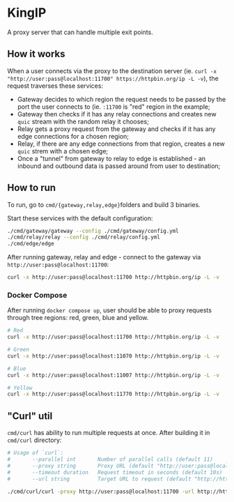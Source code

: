 # KingIP

A proxy server that can handle multiple exit points.

## How it works

When a user connects via the proxy to the destination server (ie. `curl -x "http://user:pass@localhost:11700" https://httpbin.org/ip -L -v`), the request traverses these services:
  - Gateway decides to which region the request needs to be passed by the port the user connects to (ie. `:11700` is "red" region in the example;
  - Gateway then checks if it has any relay connections and creates new `quic` stream with the random relay it chooses;
  - Relay gets a proxy request from the gateway and checks if it has any edge connections for a chosen region;
  - Relay, if there are any edge connections from that region, creates a new `quic` strem with a chosen edge;
  - Once a "tunnel" from gateway to relay to edge is established - an inbound and outbound data is passed around from user to destination;

## How to run

To run, go to `cmd/{gateway,relay,edge}`folders and build 3 binaries. 

Start these services with the default configuration:
```bash
./cmd/gateway/gateway --config ./cmd/gateway/config.yml
./cmd/relay/relay --config ./cmd/relay/config.yml
./cmd/edge/edge
```

After running gateway, relay and edge - connect to the gateway via `http://user:pass@localhost:11700`:
```bash
curl -x http://user:pass@localhost:11700 http://httpbin.org/ip -L -v
```

### Docker Compose

After running `docker compose up`, user should be able to proxy requests through tree regions: red, green, blue and yellow.

```bash
# Red
curl -x http://user:pass@localhost:11700 http://httpbin.org/ip -L -v

# Green
curl -x http://user:pass@localhost:11070 http://httpbin.org/ip -L -v

# Blue
curl -x http://user:pass@localhost:11007 http://httpbin.org/ip -L -v

# Yellow
curl -x http://user:pass@localhost:11770 http://httpbin.org/ip -L -v
```

## "Curl" util

`cmd/curl` has ability to run multiple requests at once. After building it in `cmd/curl` directory:

```bash
# Usage of `curl`:
#       --parallel int       Number of parallel calls (default 11)
#       --proxy string       Proxy URL (default "http://user:pass@localhost:11700")
#       --timeout duration   Request timeout in seconds (default 10s)
#       --url string         Target URL to request (default "http://httpbin.org/ip")

./cmd/curl/curl -proxy http://user:pass@localhost:11700 -url http://httpbin.org/ip 
```
